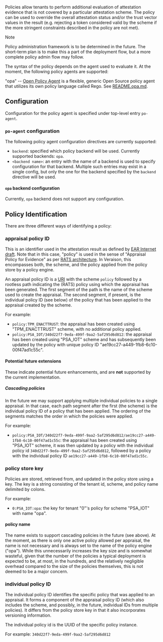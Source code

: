 Policies allow tenants to perform additional evaluation of attestation
evidence that is not covered by a particular attestation scheme. The policy can
be used to override the overall attestation status and/or the trust vector
values in the result (e.g. rejecting a token considered valid by the scheme if
the more stringent constraints described in the policy are not met).

> [!NOTE]
> Policy administration framework is to be determined in the future. The
> short-term plan is to make this a part of the deployment flow, but a more
> complete policy admin flow may follow.

The syntax of the policy depends on the agent used to evaluate it. At the
moment, the following policy agents are supported:

"opa" -- [Open Policy Agent](https://www.openpolicyagent.org/) is a flexible,
generic Open Source policy agent that utilizes its own policy language called
Rego. See [README.opa.md](README.opa.md).

## Configuration

Configuration for the policy agent is specified under top-level entry
`po-agent`.

### `po-agent` configuration

The following policy agent configuration directives are currently supported:

- `backend`: specified which policy backend will be used. Currently supported
  backends: `opa`.
- `<backend name>`: an entry with the name of a backend is used to specify
  configuration for that backend. Multiple such entries may exist in a single
  config, but only the one for the backend specified by the `backend` directive
  will be used.

#### `opa` backend configuration

Currently, `opa` backend does not support any configuration.

## Policy Identification

There are three different ways of identifying a policy:

### appraisal policy ID

This is an identifier used in the attestation result as defined by [EAR
Internet draft](https://www.ietf.org/archive/id/draft-fv-rats-ear-01.html#name-ear-appraisal-claims).
Note that in this case, "policy" is used in the sense of "Appraisal Policy for
Evidence" as per [RATS architecture](https://www.rfc-editor.org/rfc/rfc9334).
In Veraison, this encompasses both, the scheme, and the policy applied from the
policy store by a policy engine.

An appraisal policy ID is a [URI](https://www.rfc-editor.org/rfc/rfc3986) with
the scheme `policy` followed by a rootless path indicating the (RATS) policy
using which the appraisal has been generated. The first segment of the path is
the name of the scheme used to create the appraisal. The second segment, if
present, is the individual policy ID (see below) of the policy that has been
applied to the appraisal created by the scheme.

For example:

- `policy:TPM_ENACTTRUST`: the appraisal has been created using "TPM_ENACTTRUST" scheme, with
  no additional policy applied.
- `policy:PSA_IOT/340d22f7-9eda-499f-9aa2-5af295d6d812`: the appraisal has been
  created using "PSA_IOT" scheme and has subsequently been updated by the
  policy with unique policy ID "ae19cc27-a449-1fb8-6c10-00f47ad1c55c".

#### Potential future extensions

These indicate potential future enhancements, and are **not** supported by the
current implementation.

##### Cascading policies

In the future we may support applying multiple individual policies to a single
appraisal. In that case, each path segment after the first (the scheme) is the
individual policy ID of a policy that has been applied. The ordering of the
segments matches the order in which the policies were applied.

For example:

- `policy:PSA_IOT/340d22f7-9eda-499f-9aa2-5af295d6d812/ae19cc27-a449-1fb8-6c10-00f47ad1c55c`:
  the appraisal has been created using "PSA_IOT" scheme, it was then updated by
  a policy with the individual policy id
  `340d22f7-9eda-499f-9aa2-5af295d6d812`, followed by a policy with the
  individual policy ID `ae19cc27-a449-1fb8-6c10-00f47ad1c55c`.

### policy store key

Policies are stored, retrieved from, and updated in the policy store using a key.
The key is a string consisting of the tenant id, scheme, and policy name
delimited by colons.

For example:

- `0:PSA_IOT:opa`: the key for tenant "0"'s policy for scheme "PSA_IOT" with
  name "opa".

#### policy name

The name exists to support cascading policies in the future (see above). At the
moment, as there is only one active policy allowed per appraisal, the name is
not necessary and is always set to the name of the policy engine ("opa"). While
this unnecessarily increases the key size and is somewhat wasteful, given that
the number of the policies a typical deployment is expected to be, at most, in
the hundreds, and the relatively negligible overhead compared to the size of
the policies themselves, this is not deemed to be a major concern.

### individual policy ID

The individual policy ID identifies the specific policy that was applied to an
appraisal. It forms a component of the appraisal policy ID (which also includes
the scheme, and possibly, in the future, individual IDs from multiple
policies). It differs from the policy store key in that it also incorporates
versioning information.

The individual policy id is the UUID of the specific policy instance.

For example: `340d22f7-9eda-499f-9aa2-5af295d6d812`
